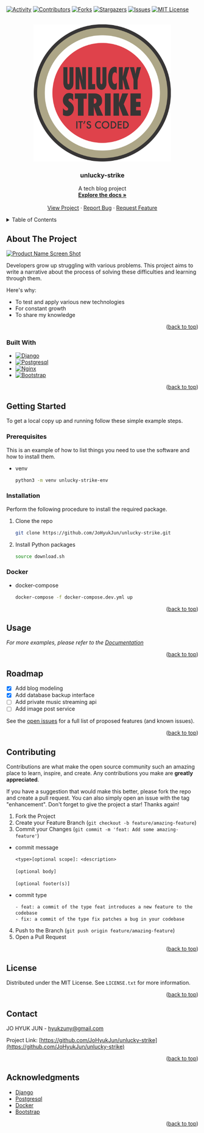 <a name="readme-top"></a>


[![Activity][activity-shield]][activity-url]
[![Contributors][contributors-shield]][contributors-url]
[![Forks][forks-shield]][forks-url]
[![Stargazers][stars-shield]][stars-url]
[![Issues][issues-shield]][issues-url]
[![MIT License][license-shield]][license-url]



<!-- PROJECT LOGO -->
<br />
<div align="center">
  <a href="https://github.com/JoHyukJun/unlucky-strike">
    <img src="images/logo.png" alt="Logo" width="360" height="360">
  </a>

  <h3 align="center">unlucky-strike</h3>

  <p align="center">
    A tech blog project
    <br />
    <a href="https://github.com/JoHyukJun/unlucky-strike"><strong>Explore the docs »</strong></a>
    <br />
    <br />
    <a href="https://unluckystrike.com">View Project</a>
    ·
    <a href="https://github.com/JoHyukJun/unlucky-strike/issues">Report Bug</a>
    ·
    <a href="https://github.com/JoHyukJun/unlucky-strike/issues">Request Feature</a>
  </p>
</div>


<!-- TABLE OF CONTENTS -->
<details>
  <summary>Table of Contents</summary>
  <ol>
    <li>
      <a href="#about-the-project">About The Project</a>
      <ul>
        <li><a href="#built-with">Built With</a></li>
      </ul>
    </li>
    <li>
      <a href="#getting-started">Getting Started</a>
      <ul>
        <li><a href="#prerequisites">Prerequisites</a></li>
        <li><a href="#installation">Installation</a></li>
      </ul>
    </li>
    <li><a href="#usage">Usage</a></li>
    <li><a href="#roadmap">Roadmap</a></li>
    <li><a href="#contributing">Contributing</a></li>
    <li><a href="#license">License</a></li>
    <li><a href="#contact">Contact</a></li>
    <li><a href="#acknowledgments">Acknowledgments</a></li>
  </ol>
</details>



<!-- ABOUT THE PROJECT -->
## About The Project

[![Product Name Screen Shot][product-screenshot]](https://unluckystrike.com)

Developers grow up struggling with various problems. This project aims to write a narrative about the process of solving these difficulties and learning through them.

Here's why:
* To test and apply various new technologies
* For constant growth
* To share my knowledge

<p align="right">(<a href="#readme-top">back to top</a>)</p>



### Built With


* [![Django][Django]][Django-url]
* [![Postgresql][Postgresql]][Postgresql-url]
* [![Nginx][Nginx]][Nginx-url]
* [![Bootstrap][Bootstrap.com]][Bootstrap-url]

<p align="right">(<a href="#readme-top">back to top</a>)</p>



<!-- GETTING STARTED -->
## Getting Started

To get a local copy up and running follow these simple example steps.

### Prerequisites

This is an example of how to list things you need to use the software and how to install them.
* venv
  ```sh
  python3 -m venv unlucky-strike-env
  ```

### Installation

Perform the following procedure to install the required package.

1. Clone the repo
   ```sh
   git clone https://github.com/JoHyukJun/unlucky-strike.git
   ```
2. Install Python packages
   ```sh
   source download.sh
   ```

### Docker
* docker-compose
  ```sh
  docker-compose -f docker-compose.dev.yml up
  ```

<p align="right">(<a href="#readme-top">back to top</a>)</p>



<!-- USAGE EXAMPLES -->
## Usage

_For more examples, please refer to the [Documentation](https://unluckystrike.com/swagger)_

<p align="right">(<a href="#readme-top">back to top</a>)</p>



<!-- ROADMAP -->
## Roadmap

- [x] Add blog modeling
- [x] Add database backup interface
- [ ] Add private music streaming api
- [ ] Add image post service

See the [open issues](https://github.com/JoHyukJun/unlucky-strike/issues) for a full list of proposed features (and known issues).

<p align="right">(<a href="#readme-top">back to top</a>)</p>



<!-- CONTRIBUTING -->
## Contributing

Contributions are what make the open source community such an amazing place to learn, inspire, and create. Any contributions you make are **greatly appreciated**.

If you have a suggestion that would make this better, please fork the repo and create a pull request. You can also simply open an issue with the tag "enhancement".
Don't forget to give the project a star! Thanks again!

1. Fork the Project
2. Create your Feature Branch (`git checkout -b feature/amazing-feature`)
3. Commit your Changes (`git commit -m 'feat: Add some amazing-feature'`)
* commit message
  ```git
  <type>[optional scope]: <description>
  
  [optional body]

  [optional footer(s)]
  ```
* commit type
  ```git
  - feat: a commit of the type feat introduces a new feature to the codebase
  - fix: a commit of the type fix patches a bug in your codebase
  ```
4. Push to the Branch (`git push origin feature/amazing-feature`)
5. Open a Pull Request

<p align="right">(<a href="#readme-top">back to top</a>)</p>



<!-- LICENSE -->
## License

Distributed under the MIT License. See `LICENSE.txt` for more information.

<p align="right">(<a href="#readme-top">back to top</a>)</p>



<!-- CONTACT -->
## Contact

JO HYUK JUN - hyukzuny@gmail.com

Project Link: [https://github.com/JoHyukJun/unlucky-strike](https://github.com/JoHyukJun/unlucky-strike)

<p align="right">(<a href="#readme-top">back to top</a>)</p>



<!-- ACKNOWLEDGMENTS -->
## Acknowledgments

* [Django](https://www.djangoproject.com/)
* [Postgresql](https://www.postgresql.org/)
* [Docker](https://www.docker.com/)
* [Bootstrap](https://getbootstrap.com)

<p align="right">(<a href="#readme-top">back to top</a>)</p>



<!-- MARKDOWN LINKS & IMAGES -->
<!-- https://www.markdownguide.org/basic-syntax/#reference-style-links -->
[contributors-shield]: https://img.shields.io/github/contributors/JoHyukJun/unlucky-strike.svg?style=for-the-badge
[contributors-url]: https://github.com/JoHyukJun/unlucky-strike/graphs/contributors
[activity-shield]: https://img.shields.io/github/commit-activity/m/JoHyukJun/unlucky-strike.svg?style=for-the-badge
[activity-url]: https://github.com/JoHyukJun/unlucky-strike/pulse
[forks-shield]: https://img.shields.io/github/forks/JoHyukJun/unlucky-strike.svg?style=for-the-badge
[forks-url]: https://github.com/JoHyukJun/unlucky-strike/network/members
[stars-shield]: https://img.shields.io/github/stars/JoHyukJun/unlucky-strike.svg?style=for-the-badge
[stars-url]: https://github.com/JoHyukJun/unlucky-strike/stargazers
[issues-shield]: https://img.shields.io/github/issues/JoHyukJun/unlucky-strike.svg?style=for-the-badge
[issues-url]: https://github.com/JoHyukJun/unlucky-strike/issues
[license-shield]: https://img.shields.io/github/license/JoHyukJun/unlucky-strike.svg?style=for-the-badge
[license-url]: https://github.com/JoHyukJun/unlucky-strike/blob/master/LICENSE
[product-screenshot]: images/screenshot.png
[Django]: https://img.shields.io/badge/django-000000?style=for-the-badge&logo=django&logoColor=white
[Django-url]: https://www.djangoproject.com/
[Bootstrap.com]: https://img.shields.io/badge/Bootstrap-000000?style=for-the-badge&logo=bootstrap&logoColor=white
[Bootstrap-url]: https://getbootstrap.com
[Postgresql]: https://img.shields.io/badge/postgresql-000000?style=for-the-badge&logo=postgresql&logoColor=white
[Postgresql-url]: https://www.postgresql.org/
[Nginx]: https://img.shields.io/badge/nginx-000000?style=for-the-badge&logo=nginx&logoColor=white
[Nginx-url]: https://www.nginx.com/